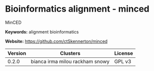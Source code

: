 # Bioinformatics alignment - minced

MinCED

**Keywords:** alignment bioinformatics

**Website:** <https://github.com/ctSkennerton/minced>

| Version | Clusters | License |
| ------- | -------- | ------- |
| 0.2.0 | bianca irma milou rackham snowy | GPL v3 |
